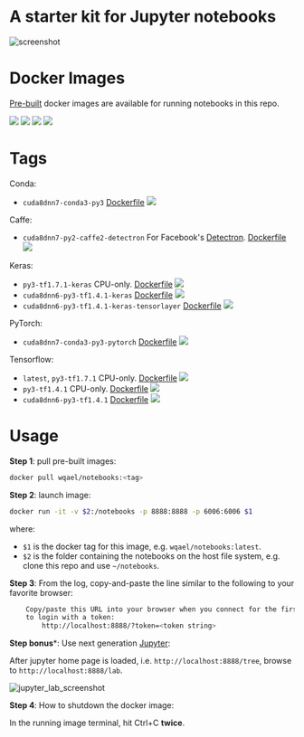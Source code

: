 # A starter kit for Jupyter notebooks

![screenshot](https://user-images.githubusercontent.com/1386868/38400484-2525b10a-398b-11e8-84a6-e9b53611ce05.jpg)


# Docker Images

[Pre-built](https://hub.docker.com/r/wqael/notebooks/) docker images are available for running notebooks in this repo.

![](https://img.shields.io/docker/automated/wqael/notebooks.svg)
![](https://img.shields.io/docker/build/wqael/notebooks.svg)
![](https://img.shields.io/docker/pulls/wqael/notebooks.svg)
![](https://img.shields.io/docker/stars/wqael/notebooks.svg)


# Tags

Conda:

* `cuda8dnn7-conda3-py3` [Dockerfile](docker/cuda8dnn7-conda3-py3/Dockerfile) [![](https://images.microbadger.com/badges/image/wqael/notebooks:cuda8dnn7-conda3-py3.svg)](https://microbadger.com/images/wqael/notebooks:cuda8dnn7-conda3-py3)

Caffe:

* `cuda8dnn7-py2-caffe2-detectron` For Facebook's [Detectron](https://github.com/facebookresearch/Detectron). [Dockerfile](docker/cuda8dnn7-py2-caffe2-detectron/Dockerfile) [![](https://images.microbadger.com/badges/image/wqael/notebooks:cuda8dnn7-py2-caffe2-detectron.svg)](https://microbadger.com/images/wqael/notebooks:cuda8dnn7-py2-caffe2-detectron)

Keras:

* `py3-tf1.7.1-keras` CPU-only. [Dockerfile](docker/py3-tf1.7.1-keras/Dockerfile) [![](https://images.microbadger.com/badges/image/wqael/notebooks:py3-tf1.7.1-keras.svg)](https://microbadger.com/images/wqael/notebooks:py3-tf1.7.1-keras)
* `cuda8dnn6-py3-tf1.4.1-keras` [Dockerfile](docker/cuda8dnn6-py3-tf1.4.1-keras/Dockerfile) [![](https://images.microbadger.com/badges/image/wqael/notebooks:cuda8dnn6-py3-tf1.4.1-keras.svg)](https://microbadger.com/images/wqael/notebooks:cuda8dnn6-py3-tf1.4.1-keras)
* `cuda8dnn6-py3-tf1.4.1-keras-tensorlayer` [Dockerfile](docker/cuda8dnn6-py3-tf1.4.1-keras-tensorlayer/Dockerfile) [![](https://images.microbadger.com/badges/image/wqael/notebooks:cuda8dnn6-py3-tf1.4.1-keras-tensorlayer.svg)](https://microbadger.com/images/wqael/notebooks:cuda8dnn6-py3-tf1.4.1-keras-tensorlayer)

PyTorch:

* `cuda8dnn7-conda3-py3-pytorch` [Dockerfile](docker/cuda8dnn7-conda3-py3-pytorch/Dockerfile) [![](https://images.microbadger.com/badges/image/wqael/notebooks:cuda8dnn7-conda3-py3-pytorch.svg)](https://microbadger.com/images/wqael/notebooks:cuda8dnn7-conda3-py3-pytorch)

Tensorflow:

* `latest`, `py3-tf1.7.1` CPU-only. [Dockerfile](docker/py3-tf1.7.1/Dockerfile) [![](https://images.microbadger.com/badges/image/wqael/notebooks:py3-tf1.7.1.svg)](https://microbadger.com/images/wqael/notebooks:py3-tf1.7.1)
* `py3-tf1.4.1` CPU-only. [Dockerfile](docker/py3-tf1.4.1/Dockerfile) [![](https://images.microbadger.com/badges/image/wqael/notebooks:py3-tf1.4.1.svg)](https://microbadger.com/images/wqael/notebooks:py3-tf1.4.1)
* `cuda8dnn6-py3-tf1.4.1` [Dockerfile](docker/cuda8dnn6-py3-tf1.4.1/Dockerfile) [![](https://images.microbadger.com/badges/image/wqael/notebooks:cuda8dnn6-py3-tf1.4.1.svg)](https://microbadger.com/images/wqael/notebooks:cuda8dnn6-py3-tf1.4.1)


# Usage

**Step 1**: pull pre-built images:

```sh
docker pull wqael/notebooks:<tag>
```

**Step 2**: launch image:

```sh
docker run -it -v $2:/notebooks -p 8888:8888 -p 6006:6006 $1
```

where:

* `$1` is the docker tag for this image, e.g. `wqael/notebooks:latest`.
* `$2` is the folder containing the notebooks on the host file system, e.g. clone this repo and use `~/notebooks`.


**Step 3**: From the log, copy-and-paste the line similar to the following to your favorite browser:

```sh
    Copy/paste this URL into your browser when you connect for the first time,
    to login with a token:
        http://localhost:8888/?token=<token string>
```

**Step bonus***: Use next generation [Jupyter](http://jupyterlab.readthedocs.io/en/latest/):

After jupyter home page is loaded, i.e. `http://localhost:8888/tree`, browse to `http://localhost:8888/lab`.

![jupyter_lab_screenshot](https://user-images.githubusercontent.com/1386868/38536941-ce8effb0-3cc6-11e8-936b-fe5d80fdc660.jpg)

**Step 4**: How to shutdown the docker image:

In the running image terminal, hit Ctrl+C **twice**.
